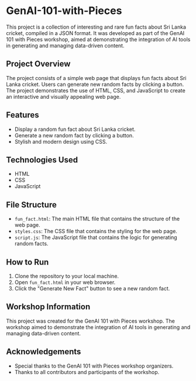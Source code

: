 # GenAI-101-with-Pieces

This project is a collection of interesting and rare fun facts about Sri Lanka cricket, compiled in a JSON format. It was developed as part of the GenAI 101 with Pieces workshop, aimed at demonstrating the integration of AI tools in generating and managing data-driven content.

## Project Overview

The project consists of a simple web page that displays fun facts about Sri Lanka cricket. Users can generate new random facts by clicking a button. The project demonstrates the use of HTML, CSS, and JavaScript to create an interactive and visually appealing web page.

## Features

- Display a random fun fact about Sri Lanka cricket.
- Generate a new random fact by clicking a button.
- Stylish and modern design using CSS.

## Technologies Used

- HTML
- CSS
- JavaScript

## File Structure

- `fun_fact.html`: The main HTML file that contains the structure of the web page.
- `styles.css`: The CSS file that contains the styling for the web page.
- `script.js`: The JavaScript file that contains the logic for generating random facts.

## How to Run

1. Clone the repository to your local machine.
2. Open `fun_fact.html` in your web browser.
3. Click the "Generate New Fact" button to see a new random fact.

## Workshop Information

This project was created for the GenAI 101 with Pieces workshop. The workshop aimed to demonstrate the integration of AI tools in generating and managing data-driven content.

## Acknowledgements

- Special thanks to the GenAI 101 with Pieces workshop organizers.
- Thanks to all contributors and participants of the workshop.
